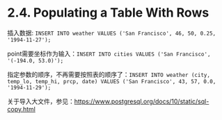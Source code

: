 # 2.4. Populating a Table With Rows

插入数据: `INSERT INTO weather VALUES ('San Francisco', 46, 50, 0.25, '1994-11-27');`

point需要坐标作为输入：`INSERT INTO cities VALUES ('San Francisco', '(-194.0, 53.0)');`

指定参数的顺序，不再需要按照表的顺序了：`INSERT INTO weather (city, temp_lo, temp_hi, prcp, date) VALUES ('San Francisco', 43, 57, 0.0, '1994-11-29');`

关于导入大文件，参见：https://www.postgresql.org/docs/10/static/sql-copy.html